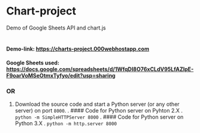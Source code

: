 # Chart-project
Demo of Google Sheets API and chart.js
#
#### Demo-link: <https://charts-project.000webhostapp.com>

#### Google Sheets used: <https://docs.google.com/spreadsheets/d/1WfqDI8O76xCLdV95LfAZlpE-F9oarVoMSeOtmxTyfyo/edit?usp=sharing>

### OR

1. Download the source code and start a Python server (or any other server) on port `8000`.
. #### Code for Python server on Pyhton 2.X
. `python -m SimpleHTTPServer 8000`
. #### Code for Python server on Python 3.X
. `python -m http.server 8000`
